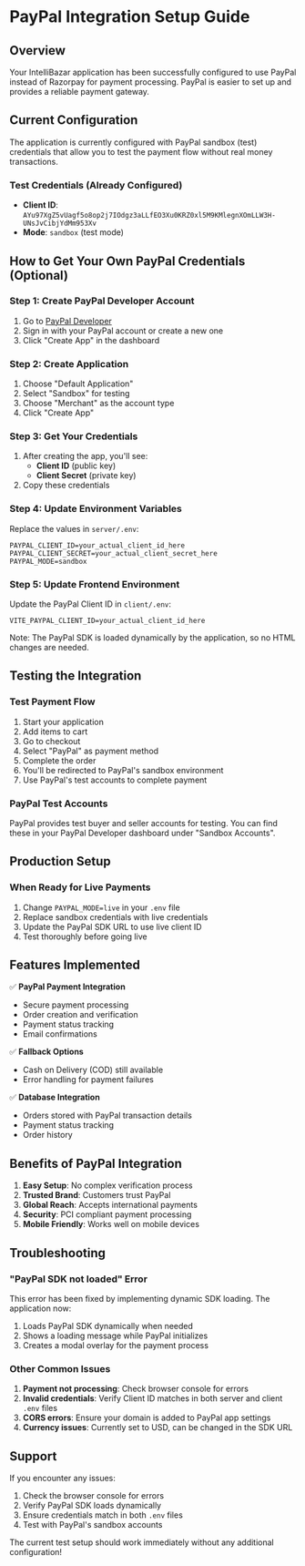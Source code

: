 # PayPal Integration Setup Guide

## Overview
Your IntelliBazar application has been successfully configured to use PayPal instead of Razorpay for payment processing. PayPal is easier to set up and provides a reliable payment gateway.

## Current Configuration
The application is currently configured with PayPal sandbox (test) credentials that allow you to test the payment flow without real money transactions.

### Test Credentials (Already Configured)
- **Client ID**: `AYu97XgZ5vUagf5o8op2j7IOdgz3aLLfEO3Xu0KRZ0xl5M9KMlegnXOmLLW3H-UNsJvCibjYdMm953Xv`
- **Mode**: `sandbox` (test mode)

## How to Get Your Own PayPal Credentials (Optional)

### Step 1: Create PayPal Developer Account
1. Go to [PayPal Developer](https://developer.paypal.com/)
2. Sign in with your PayPal account or create a new one
3. Click "Create App" in the dashboard

### Step 2: Create Application
1. Choose "Default Application" 
2. Select "Sandbox" for testing
3. Choose "Merchant" as the account type
4. Click "Create App"

### Step 3: Get Your Credentials
1. After creating the app, you'll see:
   - **Client ID** (public key)
   - **Client Secret** (private key)
2. Copy these credentials

### Step 4: Update Environment Variables
Replace the values in `server/.env`:
```env
PAYPAL_CLIENT_ID=your_actual_client_id_here
PAYPAL_CLIENT_SECRET=your_actual_client_secret_here
PAYPAL_MODE=sandbox
```

### Step 5: Update Frontend Environment
Update the PayPal Client ID in `client/.env`:
```env
VITE_PAYPAL_CLIENT_ID=your_actual_client_id_here
```

Note: The PayPal SDK is loaded dynamically by the application, so no HTML changes are needed.

## Testing the Integration

### Test Payment Flow
1. Start your application
2. Add items to cart
3. Go to checkout
4. Select "PayPal" as payment method
5. Complete the order
6. You'll be redirected to PayPal's sandbox environment
7. Use PayPal's test accounts to complete payment

### PayPal Test Accounts
PayPal provides test buyer and seller accounts for testing. You can find these in your PayPal Developer dashboard under "Sandbox Accounts".

## Production Setup

### When Ready for Live Payments
1. Change `PAYPAL_MODE=live` in your `.env` file
2. Replace sandbox credentials with live credentials
3. Update the PayPal SDK URL to use live client ID
4. Test thoroughly before going live

## Features Implemented

✅ **PayPal Payment Integration**
- Secure payment processing
- Order creation and verification
- Payment status tracking
- Email confirmations

✅ **Fallback Options**
- Cash on Delivery (COD) still available
- Error handling for payment failures

✅ **Database Integration**
- Orders stored with PayPal transaction details
- Payment status tracking
- Order history

## Benefits of PayPal Integration

1. **Easy Setup**: No complex verification process
2. **Trusted Brand**: Customers trust PayPal
3. **Global Reach**: Accepts international payments
4. **Security**: PCI compliant payment processing
5. **Mobile Friendly**: Works well on mobile devices

## Troubleshooting

### "PayPal SDK not loaded" Error
This error has been fixed by implementing dynamic SDK loading. The application now:
1. Loads PayPal SDK dynamically when needed
2. Shows a loading message while PayPal initializes
3. Creates a modal overlay for the payment process

### Other Common Issues
1. **Payment not processing**: Check browser console for errors
2. **Invalid credentials**: Verify Client ID matches in both server and client `.env` files
3. **CORS errors**: Ensure your domain is added to PayPal app settings
4. **Currency issues**: Currently set to USD, can be changed in the SDK URL

## Support

If you encounter any issues:
1. Check the browser console for errors
2. Verify PayPal SDK loads dynamically
3. Ensure credentials match in both `.env` files
4. Test with PayPal's sandbox accounts

The current test setup should work immediately without any additional configuration!
